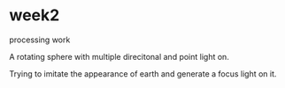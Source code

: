 # week2
processing work

A rotating sphere with multiple direcitonal and point light on. 

Trying to imitate the appearance of earth and generate a focus light on it.
